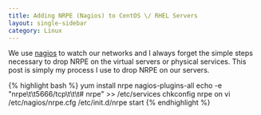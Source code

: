 ```yaml
---
title: Adding NRPE (Nagios) to CentOS \/ RHEL Servers
layout: single-sidebar
category: Linux
---
```


We use [nagios](http://www.nagios.org/) to watch our networks and I always forget the simple steps necessary to drop NRPE on the virtual servers or physical services. This post is simply my process I use to drop NRPE on our servers.

{% highlight bash %}
yum install nrpe nagios-plugins-all
echo -e "nrpe\t\t5666/tcp\t\t\t# nrpe" >> /etc/services
chkconfig nrpe on
vi /etc/nagios/nrpe.cfg
/etc/init.d/nrpe start
{% endhighlight %}